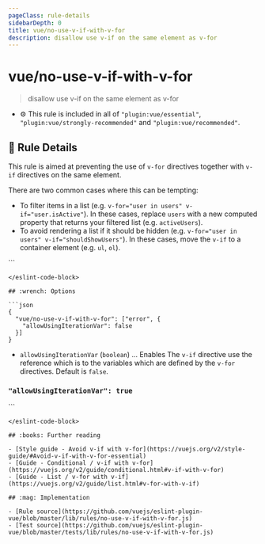 ```yaml
---
pageClass: rule-details
sidebarDepth: 0
title: vue/no-use-v-if-with-v-for
description: disallow use v-if on the same element as v-for
---
```

# vue/no-use-v-if-with-v-for
> disallow use v-if on the same element as v-for

- :gear: This rule is included in all of `"plugin:vue/essential"`, `"plugin:vue/strongly-recommended"` and `"plugin:vue/recommended"`.

## :book: Rule Details

This rule is aimed at preventing the use of `v-for` directives together with `v-if` directives on the same element.

There are two common cases where this can be tempting:
 * To filter items in a list (e.g. `v-for="user in users" v-if="user.isActive"`). In these cases, replace `users` with a new computed property that returns your filtered list (e.g. `activeUsers`).
 * To avoid rendering a list if it should be hidden (e.g. `v-for="user in users" v-if="shouldShowUsers"`). In these cases, move the `v-if` to a container element (e.g. `ul`, `ol`).

<eslint-code-block :rules="{'vue/no-use-v-if-with-v-for': ['error']}">
```
<template>
  <!-- ✓ GOOD -->
  <ul v-if="complete">
    <TodoItem
      v-for="todo in todos"
      :todo="todo"
    />
  </ul>
  <TodoItem
    v-for="todo in shownTodos"
    :todo="todo"
  />

  <!-- ✗ BAD -->
  <TodoItem
    v-if="complete"
    v-for="todo in todos"
    :todo="todo"
  /><!-- ↑ In this case, the `v-if` should be written on the wrapper element. -->
  <TodoItem
    v-for="todo in todos"
    v-if="todo.shown"
    :todo="todo"
  /><!-- ↑ In this case, the `v-for` list variable should be replace with a computed property that returns your filtered list. -->
</template>
```
</eslint-code-block>

## :wrench: Options

```json
{
  "vue/no-use-v-if-with-v-for": ["error", {
    "allowUsingIterationVar": false
  }]
}
```

- `allowUsingIterationVar` (`boolean`) ... Enables The `v-if` directive use the reference which is to the variables which are defined by the `v-for` directives. Default is `false`.

### `"allowUsingIterationVar": true`

<eslint-code-block :rules="{'vue/no-use-v-if-with-v-for': ['error', {allowUsingIterationVar: true}]}">
```
<template>
  <!-- ✓ GOOD -->
  <TodoItem
    v-for="todo in todos"
    v-if="todo.shown"
    :todo="todo"
  />

  <!-- ✗ BAD -->
  <TodoItem
    v-for="todo in todos"
    v-if="shown"
    :todo="todo"
  />
</template>
```
</eslint-code-block>

## :books: Further reading

- [Style guide - Avoid v-if with v-for](https://vuejs.org/v2/style-guide/#Avoid-v-if-with-v-for-essential)
- [Guide - Conditional / v-if with v-for](https://vuejs.org/v2/guide/conditional.html#v-if-with-v-for)
- [Guide - List / v-for with v-if](https://vuejs.org/v2/guide/list.html#v-for-with-v-if)

## :mag: Implementation

- [Rule source](https://github.com/vuejs/eslint-plugin-vue/blob/master/lib/rules/no-use-v-if-with-v-for.js)
- [Test source](https://github.com/vuejs/eslint-plugin-vue/blob/master/tests/lib/rules/no-use-v-if-with-v-for.js)
